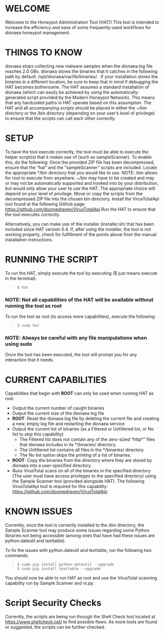 # WELCOME
Welcome to the Honeypot Administration Tool (HAT)! This tool is intended to increase the efficiency and ease of some frequently-used workflows for dionaea honeypot management.

# THINGS TO KNOW
dionaea stops collecting new malware samples when the dionaea.log file reaches 2.0 GBs.
dionaea stores the binaries that it catches in the following path by default: /opt/dionaea/var/lib/binaries/	. If your installation stores the binaries in a different location, be sure to keep that in mind if debugging the HAT becomes bothersome.
The HAT assumes a standard installation of dionaea (which can easily be achieved by using the automatically-generated script provided by the Modern Honeypot Network). This means that any hardcoded paths in HAT operate based on this assumption.
The HAT and all accompanying scripts should be placed in either the ~/bin directory or the /bin directory (depending on your user’s level of privilege) to ensure that the scripts can call each other correctly.

# SETUP
To have the tool execute correctly, the tool must be able to execute the helper script(s) that it makes use of (such as sampleScanner). To enable this, do the following:
Once the provided ZIP file has been decompressed, ensure that the “hat” and the “sampleScanner” scripts are included.
Locate the appropriate */bin directory that you would like to use. NOTE: /bin allows for root to execute from anywhere. ~/bin may have to be created and may or may not be automatically supported and hooked into by your distribution, but would only allow your user to use the HAT. The appropriate choice will depend on your level of privilege.
Move or copy the scripts from the decompressed ZIP file into the chosen bin directory.
Install the VirusTotalApi tool found at the following GitHub page: https://github.com/doomedraven/VirusTotalApi
Run the HAT to ensure that the tool executes correctly.

Alternatively, you can make use of the installer (installer.sh) that has been included since HAT version 0.4. If, after using the installer, the tool is not working properly, check for fulfillment of the points above from the manual installation instructions.

# RUNNING THE SCRIPT
To run the HAT, simply execute the tool by executing ($ just means execute in the terminal):  
> `$ hat`
### NOTE: Not all capabilities of the HAT will be available without running the tool as root

To run the tool as root (to access more capabilities), execute the following:  
> `$ sudo hat`  
### NOTE: Always be careful with any file manipulations when using sudo

Once the tool has been executed, the tool will prompt you for any interaction that it needs.

# CURRENT CAPABILITIES
Capabilities that begin with **ROOT** can only be used when running HAT as root.
- Output the current number of caught binaries
- Output the current size of the dionaea log file
- **ROOT**: Reset the dionaea log file by deleting the current file and creating a new, empty log file and restarting the dionaea service
- Output the current list of binaries (as a Filtered or Unfiltered list, or No list to skip this capability)
    - The Filtered list does not contain any of the zero-sized “http*” files that dionaea includes in its */binaries/ directory.
    - The Unfiltered list contains all files in the */binaries/ directory.
    - The No list option skips the printing of a list of binaries.
- **ROOT**: Copy the binaries from the directory where they are stored by dionaea into a user-specified directory.
- Runs VirusTotal scans on all of the binaries in the specified directory (The user must have access privileges to the specified directory) using the Sample Scanner tool (provided alongside HAT).
The following VirusTotalApi tool is required for this capability: https://github.com/doomedraven/VirusTotalApi

# KNOWN ISSUES
Currently, once the tool is correctly installed to the /bin directory, the Sample Scanner tool may produce some issues regarding some Python libraries not being accessible (among ones that have had these issues are python.dateutil and texttable).

To fix the issues with python.dateutil and texttable, run the following two commands:  

> `$ sudo pip install python-dateutil --upgrade`  
> `$ sudo pip install texttable --upgrade`

You should now be able to run HAT as root and use the VirusTotal scanning capability run by Sample Scanner and vt.py.

# Script Security Checks
Currently, the scripts are being run through the Shell Check tool located at https://www.shellcheck.net/ to find possible flaws. As more tools are found or suggested, the scripts can be further checked.
